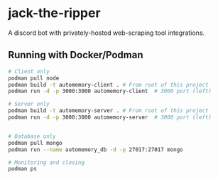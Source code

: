 # jack-the-ripper
A discord bot with privately-hosted web-scraping tool integrations.

## Running with Docker/Podman

```sh
# Client only
podman pull node
podman build -t automemory-client . # From root of this project
podman run -d -p 3000:3000 automemory-client  # 3000 port (left)

# Server only
podman build -t automemory-server . # From root of this project
podman run -d -p 3000:3000 automemory-server  # 3000 port (left)


# Database only
podman pull mongo
podman run --name automemory_db -d -p 27017:27017 mongo

# Monitoring and closing
podman ps
```